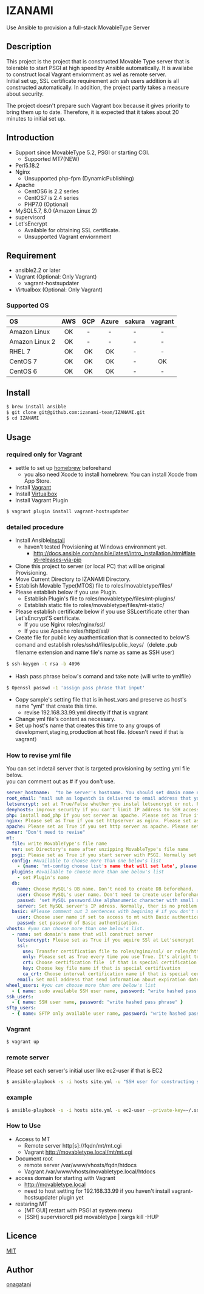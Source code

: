 IZANAMI
====

Use Ansible to provision a full-stack MovableType Server

## Description
  
This project is the project that is constructed Movable Type server that is tolerable to start PSGI at high speed by Ansible automatically.
It is availabe to construct local Vagrant enviornment as wel as remote server.  
Initial set up, SSL certificate requirement adn ssh users addition is all constructed automatically.
In addition, the project partly takes a measure about security.

The project doesn't prepare such Vagrant box because it gives priority to bring them up to date.
Therefore, it is expected that it takes about 20 minutes to initial set up.

## Introduction

* Support since MovableType 5.2, PSGI or starting CGI.
    * Supported MT7(NEW) 
* Perl5.18.2
* Nginx
    * Unsupported php-fpm (DynamicPublishing)
* Apache
    * CentOS6 is 2.2 series
    * CentOS7 is 2.4 series
    * PHP7.0 (Optional)
* MySQL5.7, 8.0 (Amazon Linux 2)
* supervisord
* Let'sEncrypt
    * Available for obtaining SSL certificate.
    * Unsupported Vagrant enviornment

## Requirement

* ansible2.2 or later
* Vagrant (Optional: Only Vagrant) 
   * vagrant-hostsupdater
* Virtualbox (Optional: Only Vagrant) 
  
### Supported OS
| OS | AWS | GCP | Azure | sakura | vagrant |
|:---------|:----:|:----:|:----:|:----:|:----:|
| Amazon Linux | OK | - | - | - | - | - |
| Amazon Linux 2 | OK | - | - | - | - | - |
| RHEL 7 | OK | OK | OK | - | - | - |
| CentOS 7 | OK | OK | OK | - | OK |
| CentOS 6 | OK | OK | OK | - | - |

## <a name="Install">Install

```bash
$ brew install ansible
$ git clone git@github.com:izanami-team/IZANAMI.git
$ cd IZANAMI
```

## Usage

### required only for Vagrant
* settle to set up [homebrew](https://brew.sh/ 'Homebrew') beforehand
    * you also need Xcode to install homebrew. You can install Xcode from App Store. 
* Install [Vagrant](https://www.vagrantup.com/ "Vagrant")
* Install [Virtualbox](https://www.virtualbox.org/ 'Virtualbox')
* Install Vagrant Plugin
```bash
$ vagrant plugin install vagrant-hostsupdater
```

### detailed procedure
* Install Ansible[Install](#Install)
    * haven't tested Provisioning at Windows environment yet.
        * http://docs.ansible.com/ansible/latest/intro_installation.html#latest-releases-via-pip
* Clone this project to server (or local PC) that will be original Provisioning.
* Move Current Directory to IZANAMI Directory.
* Establish Movable Type(MTOS) file to roles/movabletype/files/
* Please establieh below if you use Plugin.
    * Establish Plugin's file to roles/movabletype/files/mt-plugins/
    * Establish static file to roles/movabletype/files/mt-static/
* Please establish certificate below if you use SSLcertificate other than Let'sEncrypt'S certificate.
    * If you use Nginx roles/nginx/ssl/
    * If you use Apache roles/httpd/ssl/
* Create file for public key auathentication that is connected to below'S comand and establish roles/sshd/files/public_keys/（delete .pub filename extension and name file's name as same as SSH user）
```bash
$ ssh-keygen -t rsa -b 4096
```
* Hash pass phrase below's comand and take note (will write to ymlfile）
```bash
$ Openssl passwd -1 'assign pass phrase that input'
```
* Copy sample's setting file that is in host_vars and preserve as host's name "yml" that create this time.
    * revise 192.168.33.99.yml directly if that is vagrant
* Change yml file's content as necessary.
* Set up host's name that creates this time to any groups of development,staging,production at host file. (doesn't need if that is vagrant）

### How to revise yml file

You can set indetail server that is targeted provisioning by setting yml file below.  
you can comment out as # if you don't use.

```yaml
server_hostname:  "to be server's hostname. You should set dmain name normally"
root_email: "mail suh as logwatch is delivered to email address that you set"
letsencrypt: set at True/False whether you instal letsencrypt or not. Please set as True if you want to use SSL for free.
denyhosts: improve security if you can't limit IP address to SSH access to server. Normally, there is no problem to set as True.
php: install mod_php if you set server as apache. Please set as True if ou use DynamicPublishing. You should set as False if you set server as Cure.
nginx: Please set as True if you set httpserver as nginx. Please set as False if you use apache. You can't us htaccess.
apache: Please set as True if you set http server as apache. Please set as False if you use nginx. Only available either one.
owner: "Don't need to revise"
mt:
  file: write MovableType's file name
  ver: set Directory's name after unzipping MovableType's file name
  psgi: Please set as True if you start server with PSGI. Normally set as True
  config: #Available to choose more than one below's list
    - {name: 'mt-config choose list's name that will set late', please set value: ''}
  plugins: #available to choose more than one below's list
    - set Plugin's name
  db:
    name: Choose MySQL's DB name. Don't need to create DB beforehand.
    user: Choose MySQL's user name. Don't need to create user beforehand.
    passwd: 'set MySQL password.Use alphanumeric character with small and big letter. More than 8 letters.'
    server: Set MySQL server's IP adress. Normally, ther is no problem to set as localhost.
  basic: #Please comment out 3 sentences with begining # if you don't use Basic authentication. 
    user: Choose user name if set to access to mt with Basic authentication.
    passwd: set password of Basic authentication.
vhosts: #you can choose more than one below's list.
  - name: set domain's name that will construct server
    letsencrypt: Please set as True if you aquire SSl at Let'sencrypt
    ssl:
      use: Transfer certification file to roles/nginx/ssl/ or roles/httpd/ssl/ if that is True
      only: Please set as True every time you use True. It's alright to set as True when you use SSL
      crt: Choose certification file  if that is special certification
      key: Choose key file name if that is special certifivation
      ca_crt: Choose interval certification name if that is special certificcation
    email: Set mail address that send information about expiration date if you use "Let'sEncrypt"
wheel_users: #you can choose more than one below's list
  - { name: sudo available SSH user name, password: "write hashed pass phrase" }
ssh_users:
  - { name: SSH user name, password: "write hashed pass phrase" }
sftp_users:
  - { name: SFTP only available user name, password: "write hashed pass phrase" }
```

### Vagrant

```bash
$ vagrant up
```

### remote server
Please set each server's initial user like ec2-user if that is EC2  
```bash
$ ansible-playbook -s -i hosts site.yml -u "SSH user for constructing server" --private-key="set private key file for kry authentication" -l "set server name that set hosts file" --set extra-vars="mysql_root_password="mysql's root password（need big and small leter, english numbers and letters）""
```

### example

```bash
$ ansible-playbook -s -i hosts site.yml -u ec2-user --private-key=~/.ssh/id_rsa -l mt.example.com --extra-vars="mysql_root_password="@Passwd123""
```

### How to Use

* Access to MT
    * Remote server http[s]://fqdn/mt/mt.cgi
    * Vagrant http://movabletype.local/mt/mt.cgi
* Document root
    * remote server /var/www/vhosts/fqdn/htdocs
    * Vagrant /var/www/vhosts/movabletype.local/htdocs
* access domain for starting with Vagrant
    * http://movabletype.local
    * need to host setting for 192.168.33.99 if you haven't install vagrant-hostsupdater plugin yet
* restaring MT
    * [MT GUI] restart with PSGI at system menu
    * [SSH] supervisorctl pid movabletype | xargs kill -HUP

## Licence

[MIT](https://github.com/izanami-team/IZANAMI/blob/master/LICENSE)

## Author

[onagatani](https://github.com/onagatani)
